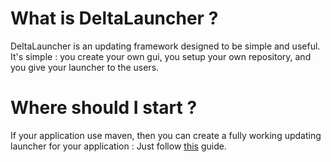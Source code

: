 # What is DeltaLauncher ?

DeltaLauncher is an updating framework designed to be simple and useful. It's simple : you create your own gui, you setup your own repository, and you give your launcher to the users.

# Where should I start ?

If your application use maven, then you can create a fully working updating launcher for your application : Just follow [this](https://github.com/D4Delta/DeltaLauncher/blob/master/Setup.md) guide.
